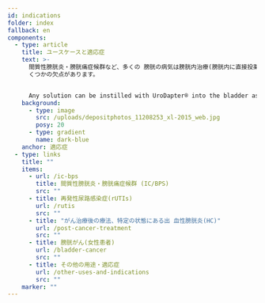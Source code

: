 ```yaml
---
id: indications
folder: index
fallback: en
components:
  - type: article
    title: ユースケースと適応症
    text: >-
      間質性膀胱炎・膀胱痛症候群など、多くの 膀胱の病気は膀胱内治療(膀胱内に直接投薬す る)が必要ですが、従来のカテーテル治療にはい
      くつかの欠点があります。 


      Any solution can be instilled with UroDapter® into the bladder assuming it has no adverse effect on the nearby tissues or organs. The device can be applied in the therapy of the following conditions:
    background:
      - type: image
        src: /uploads/depositphotos_11208253_xl-2015_web.jpg
        posy: 20
      - type: gradient
        name: dark-blue
    anchor: 適応症
  - type: links
    title: ""
    items:
      - url: /ic-bps
        title: 間質性膀胱炎・膀胱痛症候群 (IC/BPS)
        src: ""
      - title: 再発性尿路感染症(rUTIs)
        url: /rutis
        src: ""
      - title: "がん治療後の療法、特定の状態にある出 血性膀胱炎(HC)"
        url: /post-cancer-treatment
        src: ""
      - title: 膀胱がん(女性患者)
        url: /bladder-cancer
        src: ""
      - title: その他の用途・適応症
        url: /other-uses-and-indications
        src: ""
    marker: ""
---
```

